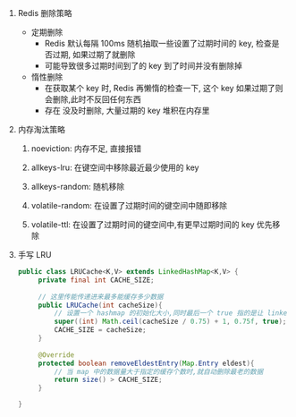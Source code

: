 1. Redis 删除策略
   - 定期删除
     - Redis 默认每隔 100ms 随机抽取一些设置了过期时间的 key, 检查是否过期, 如果过期了就删除
     - 可能导致很多过期时间到了的 key 到了时间并没有删除掉
   - 惰性删除
     - 在获取某个 key 时, Redis 再懒惰的检查一下, 这个 key 如果过期了则会删除,此时不反回任何东西
     - 存在 没及时删除, 大量过期的 key 堆积在内存里



2. 内存淘汰策略

   1. noeviction: 内存不足, 直接报错

   2. allkeys-lru: 在键空间中移除最近最少使用的 key

   3. allkeys-random:  随机移除

   4. volatile-random: 在设置了过期时间的键空间中随即移除

   5. volatile-ttl: 在设置了过期时间的键空间中,有更早过期时间的 key 优先移除

      

3. 手写 LRU

   ```java
   public class LRUCache<K,V> extends LinkedHashMap<K,V> {
   		private final int CACHE_SIZE;
   		
   		// 这里传能传递进来最多能缓存多少数据
   		public LRUCache(int cacheSize){
   			// 设置一个 hashmap 的初始化大小,同时最后一个 true 指的是让 linkedhashmap 按照访问顺序来进行排序,最近访问的就在尾
   			super((int) Math.ceil(cacheSize / 0.75) + 1, 0.75f, true);
   			CACHE_SIZE = cacheSize;
   		}
   		
   		@Override
   		protected boolean removeEldestEntry(Map.Entry eldest){
   			// 当 map 中的数据量大于指定的缓存个数时,就自动删除最老的数据
   			return size() > CACHE_SIZE;
   		}
   
   }
   ```